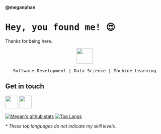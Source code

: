 **@meganphan**

<h1><samp>Hey, you found me! 😍<samp></h1>
 <p>Thanks for being here.</p>
<p align="center">
<img src="https://pic.funnygifsbox.com/uploads/2019/06/funnygifsbox.com-2019-06-28-12-23-55-93.gif" width="50px">
 <br/>
 </p>
<p align='center'>
 <samp>Software Development | Data Science | Machine Learning</samp>
</p>


**Get in touch**
--
<a href="https://www.linkedin.com/in/hoangphan79/"><img src="https://image.flaticon.com/icons/svg/174/174857.svg" width="40px"></a>
<a href="https://www.facebook.com/itsmeow9/"><img src="https://image.flaticon.com/icons/svg/174/174848.svg" width="40px"></a>

[![Megan's github stats](https://github-readme-stats.vercel.app/api?username=meganphan&show_icons=true&theme=radical)](https://github.com/anuraghazra/github-readme-stats)
[![Top Langs](https://github-readme-stats.vercel.app/api/top-langs/?username=meganphan&layout=compact&theme=radical)](https://github.com/anuraghazra/github-readme-stats)

<i>* These top languages do not indicate my skill levels.</i>

